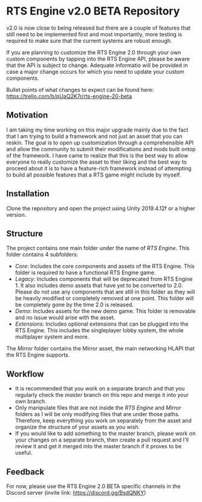 # RTS Engine v2.0 BETA Repository

v2.0 is now close to being released but there are a couple of features that still need to be implemented first and most importantly, more testing is required to make sure that the current systems are robust enough.

If you are planning to customize the RTS Engine 2.0 through your own custom components by tapping into the RTS Engine API, please be aware that the API is subject to change. Adequate informatio will be provided in case a major change occurs for which you need to update your custom components.

Bullet points of what changes to expect can be found here: https://trello.com/b/pUaQ2K7r/rts-engine-20-beta

## Motivation
  
  I am taking my time working on this major upgrade mainly due to the fact that I am trying to build a framework and not just an asset that you can reskin. The goal is to open up customization through a comprehensible API and allow the community to submit their modifications and mods built ontop of the framework. I have came to realize that this is the best way to allow everyone to really customize the asset to their liking and the best way to proceed about it is to have a feature-rich framework instead of attempting to build all possible features that a RTS game might include by myself.

## Installation

Clone the repository and open the project using Unity 2019.4.12f or a higher version.

## Structure

The project contains one main folder under the name of *RTS Engine*. This folder contains 4 subfolders:
  * *Core*: Includes the core components and assets of the RTS Engine. This folder is required to have a functional RTS Engine game.
  * *Legacy*: Includes components that will be deprecated from RTS Engine 1. It also includes demo assets that have yet to be converted to 2.0. Please do not use any components that are still in this folder as they will be heavily modified or completely removed at one point. This folder will be completely gone by the time 2.0 is released.
  * *Demo*: Includes assets for the new demo game. This folder is removable and no issue would arise with the asset.
  * *Extensions*: Includes optional extensions that can be plugged into the RTS Engine. This includes the singleplayer lobby system, the whole multiplayer system and more.
  
The *Mirror* folder contains the Mirror asset, the main networking HLAPI that the RTS Engine supports.
  
 ## Workflow
 
 * It is recommended that you work on a separate branch and that you regularly check the *master* branch on this repo and merge it into your own branch. 
 * Only manipulate files that are not inside the *RTS Engine* and *Mirror* folders as I will be only modifying files that are under those paths. Therefore, keep everything you work on separately from the asset and organize the structure of your assets as you wish.
 * If you would like to add something to the master branch, please work on your changes on a separate branch, then create a pull request and I'll review it and get it merged into the master branch if it proves to be useful.
 
 ## Feedback
 
For now, please use the RTS Engine 2.0 BETA specific channels in the Discord server (invite link: https://discord.gg/BsdQNKY)
